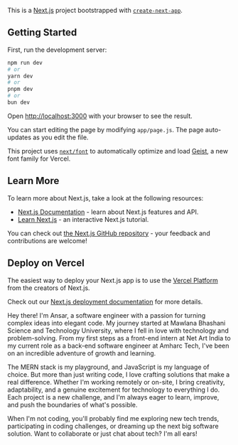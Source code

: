 This is a [Next.js](https://nextjs.org) project bootstrapped with [`create-next-app`](https://github.com/vercel/next.js/tree/canary/packages/create-next-app).

## Getting Started

First, run the development server:

```bash
npm run dev
# or
yarn dev
# or
pnpm dev
# or
bun dev
```

Open [http://localhost:3000](http://localhost:3000) with your browser to see the result.

You can start editing the page by modifying `app/page.js`. The page auto-updates as you edit the file.

This project uses [`next/font`](https://nextjs.org/docs/app/building-your-application/optimizing/fonts) to automatically optimize and load [Geist](https://vercel.com/font), a new font family for Vercel.

## Learn More

To learn more about Next.js, take a look at the following resources:

-   [Next.js Documentation](https://nextjs.org/docs) - learn about Next.js features and API.
-   [Learn Next.js](https://nextjs.org/learn) - an interactive Next.js tutorial.

You can check out [the Next.js GitHub repository](https://github.com/vercel/next.js) - your feedback and contributions are welcome!

## Deploy on Vercel

The easiest way to deploy your Next.js app is to use the [Vercel Platform](https://vercel.com/new?utm_medium=default-template&filter=next.js&utm_source=create-next-app&utm_campaign=create-next-app-readme) from the creators of Next.js.

Check out our [Next.js deployment documentation](https://nextjs.org/docs/app/building-your-application/deploying) for more details.

Hey there! I'm Ansar, a software engineer with a passion for turning complex ideas into elegant code. My journey started at Mawlana Bhashani Science and Technology University, where I fell in love with technology and problem-solving. From my first steps as a front-end intern at Net Art India to my current role as a back-end software engineer at Amharc Tech, I've been on an incredible adventure of growth and learning.

The MERN stack is my playground, and JavaScript is my language of choice. But more than just writing code, I love crafting solutions that make a real difference. Whether I'm working remotely or on-site, I bring creativity, adaptability, and a genuine excitement for technology to everything I do. Each project is a new challenge, and I'm always eager to learn, improve, and push the boundaries of what's possible.

When I'm not coding, you'll probably find me exploring new tech trends, participating in coding challenges, or dreaming up the next big software solution. Want to collaborate or just chat about tech? I'm all ears!
